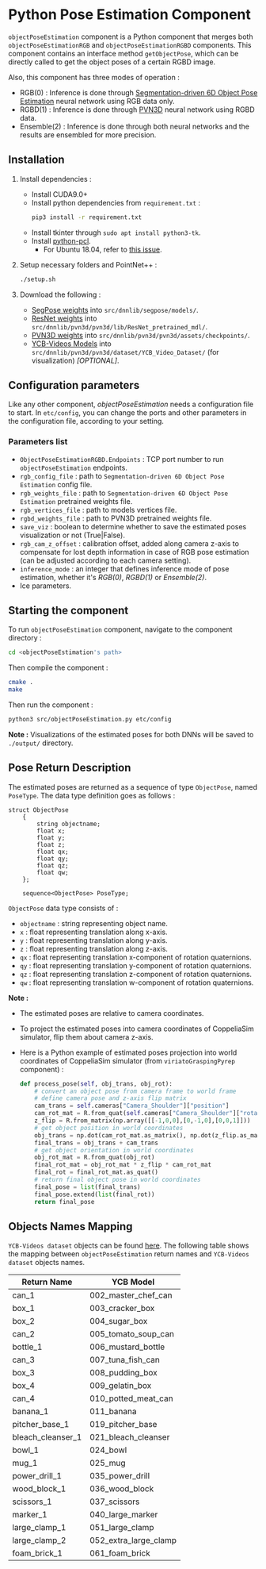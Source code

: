 # Python Pose Estimation Component

`objectPoseEstimation` component is a Python component that merges both `objectPoseEstimationRGB` and `objectPoseEstimationRGBD` components. This component contains an interface method `getObjectPose`, which can be directly called to get the object poses of a certain RGBD image.

Also, this component has three modes of operation :
-   RGB(0) : Inference is done through [Segmentation-driven 6D Object Pose Estimation](https://arxiv.org/abs/1812.02541) neural network using RGB data only.
-   RGBD(1) : Inference is done through [PVN3D](https://arxiv.org/abs/1911.04231) neural network using RGBD data.
-   Ensemble(2) : Inference is done through both neural networks and the results are ensembled for more precision.

## Installation

1)  Install dependencies :
    -   Install CUDA9.0+
    -   Install python dependencies from `requirement.txt` :
        ```bash
        pip3 install -r requirement.txt
        ```
    -   Install tkinter through `sudo apt install python3-tk`.
    -   Install [python-pcl](https://github.com/strawlab/python-pcl).
        -   For Ubuntu 18.04, refer to [this issue](https://github.com/strawlab/python-pcl/issues/317#issuecomment-628115649).


2)  Setup necessary folders and PointNet++ :
    ```bash
    ./setup.sh
    ```

3)  Download the following :
    -   [SegPose weights](https://drive.google.com/file/d/1N-qI5dqFVSNryZ0WwKlLn7npDkyVs_eh/view?usp=sharing) into `src/dnnlib/segpose/models/`.
    -   [ResNet weights](https://drive.google.com/file/d/1ruEeH50E3oq7G93B8MYqs9tHo-0Nqbgw/view?usp=sharing) into `src/dnnlib/pvn3d/pvn3d/lib/ResNet_pretrained_mdl/`.
    -   [PVN3D weights](https://drive.google.com/file/d/1iLxCLve1ID8Uz_ooyd_pZMP4JXtoT1pi/view?usp=sharing) into `src/dnnlib/pvn3d/pvn3d/assets/checkpoints/`.
    -   [YCB-Videos Models](https://drive.google.com/file/d/1gmcDD-5bkJfcMKLZb3zGgH_HUFbulQWu/view) into `src/dnnlib/pvn3d/pvn3d/dataset/YCB_Video_Dataset/` (for visualization) _[OPTIONAL]_.

## Configuration parameters

Like any other component, *objectPoseEstimation* needs a configuration file to start. In `etc/config`, you can change the ports and other parameters in the configuration file, according to your setting.

### Parameters list

-   `ObjectPoseEstimationRGBD.Endpoints` : TCP port number to run `objectPoseEstimation` endpoints.
-   `rgb_config_file` : path to `Segmentation-driven 6D Object Pose Estimation` config file.
-   `rgb_weights_file` : path to `Segmentation-driven 6D Object Pose Estimation` pretrained weights file.
-   `rgb_vertices_file` : path to models vertices file.
-   `rgbd_weights_file` : path to PVN3D pretrained weights file.
-   `save_viz` : boolean to determine whether to save the estimated poses visualization or not (True|False).
-   `rgb_cam_z_offset` : calibration offset, added along camera z-axis to compensate for lost depth information in case of RGB pose estimation (can be adjusted according to each camera setting).
-   `inference_mode` : an integer that defines inference mode of pose estimation, whether it's _RGB(0)_, _RGBD(1)_ or _Ensemble(2)_.
-   Ice parameters.

## Starting the component

To run `objectPoseEstimation` component, navigate to the component directory :
```bash
cd <objectPoseEstimation's path> 
```

Then compile the component :
```bash
cmake .
make
```

Then run the component :
```bash
python3 src/objectPoseEstimation.py etc/config
```

__Note :__ Visualizations of the estimated poses for both DNNs will be saved to `./output/` directory.

## Pose Return Description

The estimated poses are returned as a sequence of type `ObjectPose`, named `PoseType`. The data type definition goes as follows :

```
struct ObjectPose
    {
        string objectname;
        float x;
        float y;
        float z;
        float qx;
        float qy;
        float qz;
        float qw;
    };

    sequence<ObjectPose> PoseType;
```

`ObjectPose` data type consists of :
-   `objectname` : string representing object name.
-   `x` : float representing translation along x-axis.
-   `y` : float representing translation along y-axis.
-   `z` : float representing translation along z-axis.
-   `qx` : float representing translation x-component of rotation quaternions.
-   `qy` : float representing translation y-component of rotation quaternions.
-   `qz` : float representing translation z-component of rotation quaternions.
-   `qw` : float representing translation w-component of rotation quaternions.

__Note :__ 

-   The estimated poses are relative to camera coordinates.

-   To project the estimated poses into camera coordinates of CoppeliaSim simulator, flip them about camera z-axis.

-   Here is a Python example of estimated poses projection into world coordinates of CoppeliaSim simulator (from `viriatoGraspingPyrep` component) :

    ```python
    def process_pose(self, obj_trans, obj_rot):
        # convert an object pose from camera frame to world frame
        # define camera pose and z-axis flip matrix
        cam_trans = self.cameras["Camera_Shoulder"]["position"]
        cam_rot_mat = R.from_quat(self.cameras["Camera_Shoulder"]["rotation"])
        z_flip = R.from_matrix(np.array([[-1,0,0],[0,-1,0],[0,0,1]]))
        # get object position in world coordinates
        obj_trans = np.dot(cam_rot_mat.as_matrix(), np.dot(z_flip.as_matrix(), np.array(obj_trans).reshape(-1,)))
        final_trans = obj_trans + cam_trans
        # get object orientation in world coordinates
        obj_rot_mat = R.from_quat(obj_rot)
        final_rot_mat = obj_rot_mat * z_flip * cam_rot_mat
        final_rot = final_rot_mat.as_quat()
        # return final object pose in world coordinates
        final_pose = list(final_trans)
        final_pose.extend(list(final_rot))
        return final_pose
    ```

## Objects Names Mapping

`YCB-Videos dataset` objects can be found [here](https://github.com/robocomp/grasping/tree/master/data-collector/meshes/ycb). The following table shows the mapping between `objectPoseEstimation` return names and `YCB-Videos dataset` objects names.

| Return Name        |      YCB Model        |
|--------------------|-----------------------|
|  can_1             |  002_master_chef_can  |
|  box_1             |  003_cracker_box      |
|  box_2             |  004_sugar_box        |
|  can_2             |  005_tomato_soup_can  |
|  bottle_1          |  006_mustard_bottle   |
|  can_3             |  007_tuna_fish_can    |
|  box_3             |  008_pudding_box      |
|  box_4             |  009_gelatin_box      |
|  can_4             |  010_potted_meat_can  |
|  banana_1          |  011_banana           |
|  pitcher_base_1    |  019_pitcher_base     |
|  bleach_cleanser_1 |  021_bleach_cleanser  |
|  bowl_1            |  024_bowl             |
|  mug_1             |  025_mug              |
|  power_drill_1     |  035_power_drill      |
|  wood_block_1      |  036_wood_block       |
|  scissors_1        |  037_scissors         |
|  marker_1          |  040_large_marker     |
|  large_clamp_1     |  051_large_clamp      |
|  large_clamp_2     |  052_extra_large_clamp|
|  foam_brick_1      |  061_foam_brick       |
